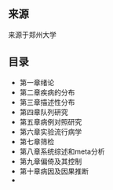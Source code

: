 ## 来源

来源于郑州大学

## 目录

* 第一章绪论
* 第二章疾病的分布
* 第三章描述性分布
* 第四章队列研究
* 第五章病例对照研究
* 第六章实验流行病学
* 第七章筛检
* 第八章系统综述和meta分析
* 第九章偏倚及其控制
* 第十章病因及因果推断
* 


